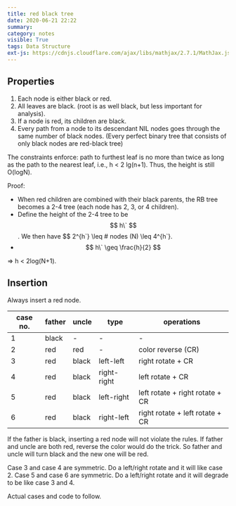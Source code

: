 ```yaml
---
title: red black tree
date: 2020-06-21 22:22
summary: 
category: notes
visible: True
tags: Data Structure
ext-js: https://cdnjs.cloudflare.com/ajax/libs/mathjax/2.7.1/MathJax.js?config=TeX-AMS-MML_HTMLorMML
---
```


## Properties

1. Each node is either black or red.
2. All leaves are black. (root is as well black, but less important for analysis).
3. If a node is red, its children are black.
4. Every path from a node to its descendant NIL nodes goes through the same number of black nodes. (Every perfect binary tree that consists of only black nodes are red-black tree)

The constraints enforce: path to furthest leaf is no more than twice as long as the path to the nearest leaf, i.e., h < 2 lg(n+1). Thus, the height is still O(logN).

Proof:

- When red children are combined with their black parents, the RB tree becomes a 2-4 tree (each node has 2, 3, or 4 children).
- Define the height of the 2-4 tree to be $$ h\` $$. We then have $$ 2^{h\`} \leq # nodes (N) \leq 4^{h\`}.
- $$ h\` \geq \frac{h}{2} $$

=> h < 2log(N+1).

## Insertion

Always insert a red node.

| case no. | father | uncle | type | operations |
| -------- | ------ | ----- | ---- | ---------- |
| 1        | black  | -     | -    | -          |
| 2        | red    | red   | -    | color reverse (CR) |
| 3        | red    | black | left-left | right rotate + CR |
| 4        | red    | black | right-right | left rotate + CR|
| 5        | red    | black | left-right | left rotate + right rotate + CR|
| 6        | red    | black | right-left | right rotate + left rotate + CR|

If the father is black, inserting a red node will not violate the rules. If father and uncle are both red, reverse the color would do the trick. So father and uncle will turn black and the new one will be red.

Case 3 and case 4 are symmetric. Do a left/right rotate and it will like case 2.
Case 5 and case 6 are symmetric. Do a left/right rotate and it will degrade to be like case 3 and 4.

Actual cases and code to follow.